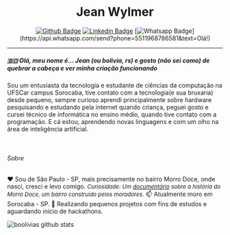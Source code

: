 <center>

# Jean Wylmer

[![Github Badge](https://img.shields.io/badge/-Github-black?style=for-the-badge&logo=Github&logoColor=white&link=https:github.com/boolivias)](https://github.com/boolivias) [![Linkedin Badge](https://img.shields.io/badge/-Linkedin-blue?style=for-the-badge&logo=Linkedin&logoColor=white&link=https://www.linkedin.com/in/jean-wylmer/)](https://www.linkedin.com/in/jean-wylmer/) [![Whatsapp Badge](https://img.shields.io/badge/-Whatsapp-4CA143?style=for-the-badge&labelColor=4CA143&logo=whatsapp&logoColor=white&link=https://api.whatsapp.com/send?phone=5511968786581&text=Olá!)](https://api.whatsapp.com/send?phone=5511968786581&text=Olá!)

</center>

---

##### 🇧🇴 Olá, meu nome é... Jean (ou bolivia, rs) e gosto (não sei como) de quebrar a cabeça e ver minha criação funcionando
Sou um entusiasta da tecnologia e estudante de ciências da computação na UFSCar campus Sorocaba, tive contato com a tecnologia(e sua bruxaria) desde pequeno, sempre curioso aprendi principalmente sobre hardware pesquisando e estudando pela internet quando criança, peguei gosto e cursei técnico de informática no ensino médio, quando tive contato com a programação. E cá estou, aprendendo novas linguagens e com um olho na área de inteligência artificial.

</br>

###### Sobre
❤️ Sou de São Paulo - SP, mais precisamente no bairro Morro Doce, onde nasci, cresci e levo comigo.
<font size="2">*Curiosidade: Um [documentário](https://www.youtube.com/watch?v=wpoFE4GJhhY) sobre a história do Morro Doce, um bairro construido pelos moradores.*</font>
📫 Atualmente moro em Sorocaba - SP.
💼 Realizando pequenos projetos com fins de estudos e aguardando início de hackathons.

![boolivias github stats](https://github-readme-stats.vercel.app/api/top-langs/?username=boolivias)

<!--
**boolivias/boolivias** is a ✨ _special_ ✨ repository because its `README.md` (this file) appears on your GitHub profile.

Here are some ideas to get you started:

- 🔭 I’m currently working on ...
- 🌱 I’m currently learning ...
- 👯 I’m looking to collaborate on ...
- 🤔 I’m looking for help with ...
- 💬 Ask me about ...
- 📫 How to reach me: ...
- 😄 Pronouns: ...
- ⚡ Fun fact: ...
-->
